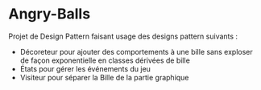 # Angry-Balls
Projet de Design Pattern faisant usage des designs pattern suivants :
- Décoreteur pour ajouter des comportements à une bille sans exploser de façon exponentielle en classes dérivées de bille
- États pour gérer les événements du jeu
- Visiteur pour séparer la Bille de la partie graphique
